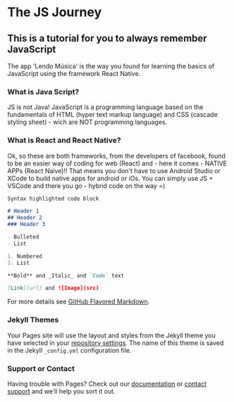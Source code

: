 # The JS Journey

## This is a tutorial for you to always remember JavaScript 

The app 'Lendo Música' is the way you found for learning the basics of JavaScript using the framework React Native.

### What is Java Script?

JS is not Java! JavaScript is a programming language based on the fundamentals of HTML (hyper text markup language) and CSS (cascade styling sheet) - wich are NOT programming languages.

### What is React and React Native?

Ok, so these are both frameworks, from the developers of facebook, found to be an easier way of coding for web (React) and - here it comes - NATIVE APPs (React Naive)!! That means you don't have to use Android Studio or XCode to build native apps for android or iOs. You can simply use JS + VSCode and there you go - hybrid code on the way =)

```markdown
Syntax highlighted code block

# Header 1
## Header 2
### Header 3

- Bulleted
- List

1. Numbered
2. List

**Bold** and _Italic_ and `Code` text

[Link](url) and ![Image](src)
```

For more details see [GitHub Flavored Markdown](https://guides.github.com/features/mastering-markdown/).

### Jekyll Themes

Your Pages site will use the layout and styles from the Jekyll theme you have selected in your [repository settings](https://github.com/karenparente/AppLendoMusica/settings). The name of this theme is saved in the Jekyll `_config.yml` configuration file.

### Support or Contact

Having trouble with Pages? Check out our [documentation](https://docs.github.com/categories/github-pages-basics/) or [contact support](https://github.com/contact) and we’ll help you sort it out.
